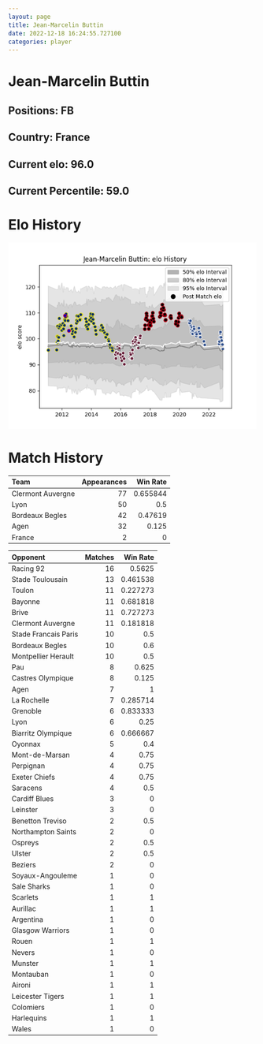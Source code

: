 ```yaml
---  
layout: page  
title: Jean-Marcelin Buttin  
date: 2022-12-18 16:24:55.727100  
categories: player  
---
```

# Jean-Marcelin Buttin

## Positions: FB

## Country: France

## Current elo: 96.0

## Current Percentile: 59.0

# Elo History


![elo history](history_Jean-MarcelinButtin.png)
# Match History


| Team              |   Appearances |   Win Rate |
|:------------------|--------------:|-----------:|
| Clermont Auvergne |            77 |   0.655844 |
| Lyon              |            50 |   0.5      |
| Bordeaux Begles   |            42 |   0.47619  |
| Agen              |            32 |   0.125    |
| France            |             2 |   0        |

| Opponent             |   Matches |   Win Rate |
|:---------------------|----------:|-----------:|
| Racing 92            |        16 |   0.5625   |
| Stade Toulousain     |        13 |   0.461538 |
| Toulon               |        11 |   0.227273 |
| Bayonne              |        11 |   0.681818 |
| Brive                |        11 |   0.727273 |
| Clermont Auvergne    |        11 |   0.181818 |
| Stade Francais Paris |        10 |   0.5      |
| Bordeaux Begles      |        10 |   0.6      |
| Montpellier Herault  |        10 |   0.5      |
| Pau                  |         8 |   0.625    |
| Castres Olympique    |         8 |   0.125    |
| Agen                 |         7 |   1        |
| La Rochelle          |         7 |   0.285714 |
| Grenoble             |         6 |   0.833333 |
| Lyon                 |         6 |   0.25     |
| Biarritz Olympique   |         6 |   0.666667 |
| Oyonnax              |         5 |   0.4      |
| Mont-de-Marsan       |         4 |   0.75     |
| Perpignan            |         4 |   0.75     |
| Exeter Chiefs        |         4 |   0.75     |
| Saracens             |         4 |   0.5      |
| Cardiff Blues        |         3 |   0        |
| Leinster             |         3 |   0        |
| Benetton Treviso     |         2 |   0.5      |
| Northampton Saints   |         2 |   0        |
| Ospreys              |         2 |   0.5      |
| Ulster               |         2 |   0.5      |
| Beziers              |         2 |   0        |
| Soyaux-Angouleme     |         1 |   0        |
| Sale Sharks          |         1 |   0        |
| Scarlets             |         1 |   1        |
| Aurillac             |         1 |   1        |
| Argentina            |         1 |   0        |
| Glasgow Warriors     |         1 |   0        |
| Rouen                |         1 |   1        |
| Nevers               |         1 |   0        |
| Munster              |         1 |   1        |
| Montauban            |         1 |   0        |
| Aironi               |         1 |   1        |
| Leicester Tigers     |         1 |   1        |
| Colomiers            |         1 |   0        |
| Harlequins           |         1 |   1        |
| Wales                |         1 |   0        |